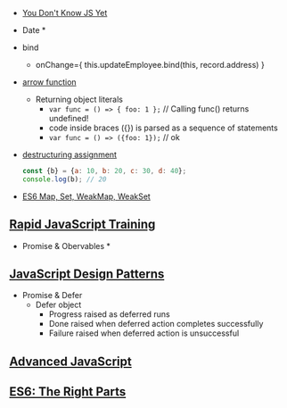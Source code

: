 - [You Don't Know JS Yet](https://github.com/getify/You-Dont-Know-JS)

- Date
  *

- bind
  * onChange={ this.updateEmployee.bind(this, record.address) }

- [arrow function](https://developer.mozilla.org/en-US/docs/Web/JavaScript/Reference/Functions/Arrow_functions)
  * Returning object literals
    + `var func = () => { foo: 1 };` // Calling func() returns undefined!
    + code inside braces ({}) is parsed as a sequence of statements
    + `var func = () => ({foo: 1});` // ok

- [destructuring assignment](https://developer.mozilla.org/en-US/docs/Web/JavaScript/Reference/Operators/Destructuring_assignment)
  ```js
  const {b} = {a: 10, b: 20, c: 30, d: 40};
  console.log(b); // 20
  ```

- [ES6 Map, Set, WeakMap, WeakSet](https://www.sitepoint.com/es6-collections-map-set-weakmap-weakset/)

## [Rapid JavaScript Training](https://app.pluralsight.com/library/courses/rapid-javascript-training/table-of-contents)
- Promise & Obervables
  *

## [JavaScript Design Patterns](https://app.pluralsight.com/library/courses/javascript-design-patterns/table-of-contents)
- Promise & Defer
  * Defer object
    + Progress raised as deferred runs
    + Done raised when deferred action completes successfully
    + Failure raised when deferred action is unsuccessful

## [Advanced JavaScript](https://app.pluralsight.com/library/courses/advanced-javascript/table-of-contents)

## [ES6: The Right Parts](https://app.pluralsight.com/library/courses/es6-the-right-parts/table-of-contents)
